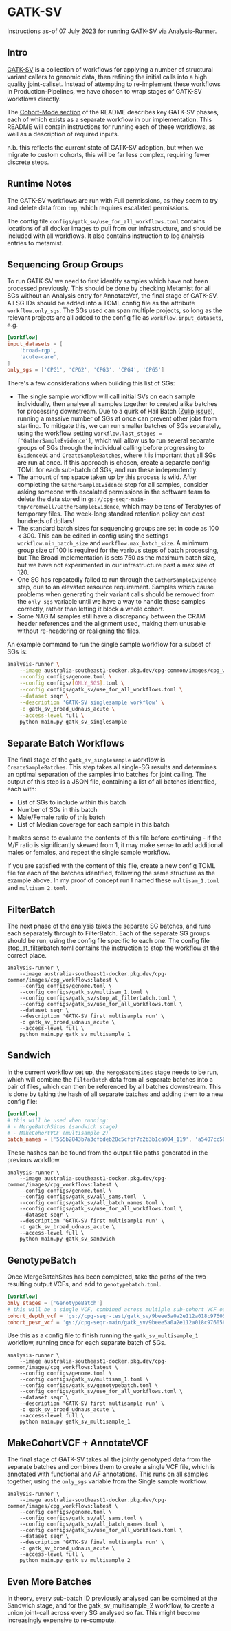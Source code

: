 # GATK-SV

Instructions as-of 07 July 2023 for running GATK-SV via Analysis-Runner.

## Intro

[GATK-SV](https://github.com/broadinstitute/gatk-sv) is a collection of workflows for applying a number of structural
variant callers to genomic data, then refining the initial calls into a high quality joint-callset. Instead of 
attempting to re-implement these workflows in Production-Pipelines, we have chosen to wrap stages of GATK-SV workflows 
directly.

The [Cohort-Mode section](https://github.com/broadinstitute/gatk-sv#cohort-mode) of the README describes key GATK-SV
phases, each of which exists as a separate workflow in our implementation. This README will contain instructions for 
running each of these workflows, as well as a description of required inputs.

n.b. this reflects the current state of GATK-SV adoption, but when we migrate to custom cohorts, this will be far less 
complex, requiring fewer discrete steps.

## Runtime Notes

The GATK-SV workflows are run with Full permissions, as they seem to try and delete data from `tmp`, which requires
escalated permissions.

The config file `configs/gatk_sv/use_for_all_workflows.toml` contains locations of all docker images to pull from our
infrastructure, and should be included with all workflows. It also contains instruction to log analysis entries to 
metamist.

## Sequencing Group Groups

To run GATK-SV we need to first identify samples which have not been processed previously. This should be done by 
checking Metamist for all SGs without an Analysis entry for AnnotateVcf, the final stage of GATK-SV. All SG IDs
should be added into a TOML config file as the attribute `workflow.only_sgs`. The SGs used can span multiple projects, 
so long as the relevant projects are all added to the config file as `workflow.input_datasets`, e.g.

```toml
[workflow]
input_datasets = [
    'broad-rgp',
    'acute-care',
]
only_sgs = ['CPG1', 'CPG2', 'CPG3', 'CPG4', 'CPG5']
```

There's a few considerations when building this list of SGs:

- The single sample workflow will call initial SVs on each sample individually, then analyse all samples together
  to created alike batches for processing downstream. Due to a quirk of Hail Batch ([Zulip issue](https://hail.zulipchat.com/#narrow/stream/223457-Hail-Batch-support/topic/Huge.20Network.20Setup.20Times)),
  running a massive number of SGs at once can prevent other jobs from starting. To mitigate this, we can run smaller
  batches of SGs separately, using the workflow setting `workflow.last_stages = ['GatherSampleEvidence']`, which will
  allow us to run several separate groups of SGs through the individual calling before progressing to `EvidenceQC` and
  `CreateSampleBatches`, where it is important that all SGs are run at once. If this approach is chosen, create a separate
  config TOML for each sub-batch of SGs, and run these independently.
- The amount of `tmp` space taken up by this process is wild. After completing the `GatherSampleEvidence` step for all
  samples, consider asking someone with escalated permissions in the software team to delete the data stored in 
  `gs://cpg-seqr-main-tmp/cromwell/GatherSampleEvidence`, which may be tens of Terabytes of temporary files. The week-long
  standard retention policy can cost hundreds of dollars!
- The standard batch sizes for sequencing groups are set in code as 100 < 300. This can be edited in config using the 
  settings `workflow.min_batch_size` and `workflow.max_batch_size`. A minimum group size of 100 is required for the 
  various steps of batch processing, but The Broad implementation is sets 750 as the maximum batch size, but we have not
  experimented in our infrastructure past a max size of 120.
- One SG has repeatedly failed to run through the `GatherSampleEvidence` step, due to an elevated resource requirement.
  Samples which cause problems when generating their variant calls should be removed from the `only_sgs` variable until
  we have a way to handle these samples correctly, rather than letting it block a whole cohort.
- Some NAGIM samples still have a discrepancy between the CRAM header references and the alignment used, making them
  unusable without re-headering or realigning the files.

An example command to run the single sample workflow for a subset of SGs is:

```bash
analysis-runner \
    --image australia-southeast1-docker.pkg.dev/cpg-common/images/cpg_workflows:latest \
    --config configs/genome.toml \
    --config configs/[ONLY_SGS].toml \
    --config configs/gatk_sv/use_for_all_workflows.toml \
    --dataset seqr \
    --description 'GATK-SV singlesample workflow' \
    -o gatk_sv_broad_udnaus_acute \
    --access-level full \
    python main.py gatk_sv_singlesample
```

## Separate Batch Workflows

The final stage of the `gatk_sv_singlesample` workflow is `CreateSampleBatches`. This step takes all single-SG results
and determines an optimal separation of the samples into batches for joint calling. The output of this step is a JSON
file, containing a list of all batches identified, each with:

- List of SGs to include within this batch
- Number of SGs in this batch
- Male/Female ratio of this batch
- List of Median coverage for each sample in this batch

It makes sense to evaluate the contents of this file before continuing - if the M/F ratio is significantly skewed from 
1, it may make sense to add additional males or females, and repeat the single sample workflow.

If you are satisfied with the content of this file, create a new config TOML file for each of the batches identified,
following the same structure as the example above. In my proof of concept run I named these `multisam_1.toml` and 
`multisam_2.toml`.

## FilterBatch

The next phase of the analysis takes the separate SG batches, and runs each separately through to FilterBatch. Each of
the separate SG groups should be run, using the config file specific to each one. The config file stop_at_filterbatch.toml
contains the instruction to stop the workflow at the correct place.

```commandline
analysis-runner \
    --image australia-southeast1-docker.pkg.dev/cpg-common/images/cpg_workflows:latest \
    --config configs/genome.toml \
    --config configs/gatk_sv/multisam_1.toml \
    --config configs/gatk_sv/stop_at_filterbatch.toml \
    --config configs/gatk_sv/use_for_all_workflows.toml \
    --dataset seqr \
    --description 'GATK-SV first multisample run' \
    -o gatk_sv_broad_udnaus_acute \
    --access-level full \
    python main.py gatk_sv_multisample_1
```

## Sandwich

In the current workflow set up, the `MergeBatchSites` stage needs to be run, which will combine the `FilterBatch` data
from all separate batches into a pair of files, which can then be referenced by all batches downstream. This is done by
taking the hash of all separate batches and adding them to a new config file:

```toml
[workflow]
# this will be used when running:
# - MergeBatchSites (sandwich stage)
# - MakeCohortVCF (multisample 2)
batch_names = ['555b2843b7a3cfbdeb28c5cfbf7d2b3b1ca004_119', 'a5407cc508c8f25f960e1b52be1f31e740d289_119']
```

These hashes can be found from the output file paths generated in the previous workflow. 

```commandline
analysis-runner \
    --image australia-southeast1-docker.pkg.dev/cpg-common/images/cpg_workflows:latest \
    --config configs/genome.toml \
    --config configs/gatk_sv/all_sams.toml  \
    --config configs/gatk_sv/all_batch_names.toml \
    --config configs/gatk_sv/use_for_all_workflows.toml \
    --dataset seqr \
    --description 'GATK-SV first multisample run' \
    -o gatk_sv_broad_udnaus_acute \
    --access-level full \
    python main.py gatk_sv_sandwich
```

## GenotypeBatch

Once MergeBatchSites has been completed, take the paths of the two resulting output VCFs, and add to `genotypebatch.toml`.

```toml
[workflow]
only_stages = ['GenotypeBatch']
# this will be a single VCF, combined across multiple sub-cohort VCF outputs
cohort_depth_vcf = 'gs://cpg-seqr-test/gatk_sv/9beee5a0a2e112a018c97605699792d8082181_238/MergeBatchSites/cohort_depth.vcf.gz'
cohort_pesr_vcf = 'gs://cpg-seqr-main/gatk_sv/9beee5a0a2e112a018c97605699792d8082181_238/MergeBatchSites/cohort_pesr.vcf.gz'
```

Use this as a config file to finish running the `gatk_sv_multisample_1` workflow, running once for each separate batch of
SGs.

```commandline
analysis-runner \
    --image australia-southeast1-docker.pkg.dev/cpg-common/images/cpg_workflows:latest \
    --config configs/genome.toml \
    --config configs/gatk_sv/multisam_1.toml \
    --config configs/gatk_sv/genotypebatch.toml \
    --config configs/gatk_sv/use_for_all_workflows.toml \
    --dataset seqr \
    --description 'GATK-SV first multisample run' \
    -o gatk_sv_broad_udnaus_acute \
    --access-level full \
    python main.py gatk_sv_multisample_1
```

## MakeCohortVCF + AnnotateVCF

The final stage of GATK-SV takes all the jointly genotyped data from the separate batches and combines them to create
a single VCF file, which is annotated with functional and AF annotations. This runs on all samples together, using the
`only_sgs` variable from the Single sample workflow.

```commandline
analysis-runner \
    --image australia-southeast1-docker.pkg.dev/cpg-common/images/cpg_workflows:latest \
    --config configs/genome.toml \
    --config configs/gatk_sv/all_sams.toml \
    --config configs/gatk_sv/all_batch_names.toml \
    --config configs/gatk_sv/use_for_all_workflows.toml \
    --dataset seqr \
    --description 'GATK-SV final multisample run' \
    -o gatk_sv_broad_udnaus_acute \
    --access-level full \
    python main.py gatk_sv_multisample_2
```

## Even More Batches

In theory, every sub-batch ID previously analysed can be combined at the Sandwich stage, and for the gatk_sv_multisample_2
workflow, to create a union joint-call across every SG analysed so far. This might become increasingly expensive to
re-compute.

